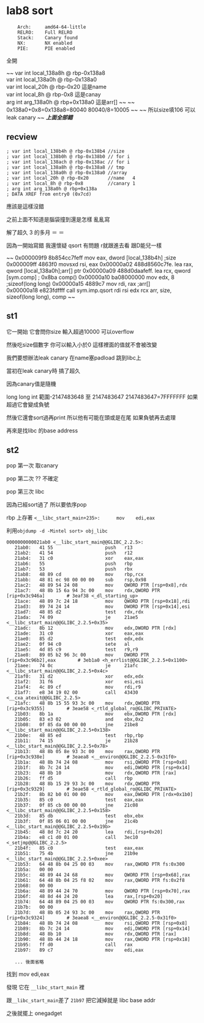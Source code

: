 # lab8 sort
```
    Arch:     amd64-64-little
    RELRO:    Full RELRO
    Stack:    Canary found
    NX:       NX enabled
    PIE:      PIE enabled
```
全開

~~ var int local_138a8h @ rbp-0x138a8                                           
var int local_138a0h @ rbp-0x138a0                                          
var int local_20h @ rbp-0x20        這是name                                     
var int local_8h @ rbp-0x8          這是canay                                      
arg int arg_138a0h @ rbp+0x138a0   這是arr[]
~~
~~
0x138a0+0x8=0x138a8=80040
80040/8=10005
~~
~~
所以size填106 可以leak canary
~~
***上面全部錯***

## recview
```
; var int local_138b4h @ rbp-0x138b4 //size
; var int local_138b0h @ rbp-0x138b0 // for i
; var int local_138ach @ rbp-0x138ac // for i
; var int local_138a8h @ rbp-0x138a8 // tmp
; var int local_138a0h @ rbp-0x138a0 //array
; var int local_20h @ rbp-0x20       //name   4
; var int local_8h @ rbp-0x8         //canary 1
; arg int arg_138a0h @ rbp+0x138a
; DATA XREF from entry0 (0x7cd)
```
應該是這樣沒錯

之前上面不知道是腦袋撞到還是怎樣 亂亂寫

解了超久 3 的多月 ＝ ＝

因為一開始寫錯 我還懷疑 qsort 有問題 r就跟進去看 跟D能兒一樣

~~
0x000009f9      8b854cc7feff   mov eax, dword [local_138b4h] ;size
0x000009ff      4863f0         movsxd rsi, eax
0x00000a02      488d8560c7fe.  lea rax, qword [local_138a0h];arr[] ptr
0x00000a09      488d0daafeff.  lea rcx, qword [sym.comp]   ; 0x8ba comp()
0x00000a10      ba08000000     mov edx, 8  ;sizeof(long long)
0x00000a15      4889c7         mov rdi, rax ;arr[]  
0x00000a18      e823fdffff     call sym.imp.qsort
rdi  rsi   edx                rcx
arr, size, sizeof(long long), comp
~~
## st1
它一開始 它會問你size 輸入超過10000 可以overflow

然後吃size個數字 你可以輸入小於0 這樣裡面的值就不會被改變

我們要想辦法leak canary 在name塞padload 跳到libc上

當初在leak canary時 搞了超久

因為canary值是隨機

long long int 範圍-2147483648 至 2147483647  2147483647=7FFFFFFF 如果超過它會變成負號

然後它還會sort過再print 所以他有可能在頭或是在尾 如果負號再去處理

再來是找libc 的base address
## st2
pop 第一次 取canary

pop 第二次 ?? 不確定

pop 第三次 libc

因為已經sort過了 所以要依序pop 


rbp 上存著 ` <__libc_start_main+235>:      mov    edi,eax `

利用`objdump -d -Mintel sort> obj_libc`

```
0000000000021ab0 <__libc_start_main@@GLIBC_2.2.5>:
   21ab0:	41 55                	push   r13
   21ab2:	41 54                	push   r12
   21ab4:	31 c0                	xor    eax,eax
   21ab6:	55                   	push   rbp
   21ab7:	53                   	push   rbx
   21ab8:	48 89 cd             	mov    rbp,rcx
   21abb:	48 81 ec 98 00 00 00 	sub    rsp,0x98
   21ac2:	48 89 54 24 08       	mov    QWORD PTR [rsp+0x8],rdx
   21ac7:	48 8b 15 6a 94 3c 00 	mov    rdx,QWORD PTR [rip+0x3c946a]        # 3eaf38 <_dl_starting_up>
   21ace:	48 89 7c 24 18       	mov    QWORD PTR [rsp+0x18],rdi
   21ad3:	89 74 24 14          	mov    DWORD PTR [rsp+0x14],esi
   21ad7:	48 85 d2             	test   rdx,rdx
   21ada:	74 09                	je     21ae5 <__libc_start_main@@GLIBC_2.2.5+0x35>
   21adc:	8b 12                	mov    edx,DWORD PTR [rdx]
   21ade:	31 c0                	xor    eax,eax
   21ae0:	85 d2                	test   edx,edx
   21ae2:	0f 94 c0             	sete   al
   21ae5:	4d 85 c9             	test   r9,r9
   21ae8:	89 05 b2 96 3c 00    	mov    DWORD PTR [rip+0x3c96b2],eax        # 3eb1a0 <h_errlist@@GLIBC_2.2.5+0x1100>
   21aee:	74 0c                	je     21afc <__libc_start_main@@GLIBC_2.2.5+0x4c>
   21af0:	31 d2                	xor    edx,edx
   21af2:	31 f6                	xor    esi,esi
   21af4:	4c 89 cf             	mov    rdi,r9
   21af7:	e8 34 19 02 00       	call   43430 <__cxa_atexit@@GLIBC_2.2.5>
   21afc:	48 8b 15 55 93 3c 00 	mov    rdx,QWORD PTR [rip+0x3c9355]        # 3eae58 <_rtld_global_ro@GLIBC_PRIVATE>
   21b03:	8b 1a                	mov    ebx,DWORD PTR [rdx]
   21b05:	83 e3 02             	and    ebx,0x2
   21b08:	0f 85 da 00 00 00    	jne    21be8 <__libc_start_main@@GLIBC_2.2.5+0x138>
   21b0e:	48 85 ed             	test   rbp,rbp
   21b11:	74 15                	je     21b28 <__libc_start_main@@GLIBC_2.2.5+0x78>
   21b13:	48 8b 05 8e 93 3c 00 	mov    rax,QWORD PTR [rip+0x3c938e]        # 3eaea8 <__environ@@GLIBC_2.2.5-0x31f0>
   21b1a:	48 8b 74 24 08       	mov    rsi,QWORD PTR [rsp+0x8]
   21b1f:	8b 7c 24 14          	mov    edi,DWORD PTR [rsp+0x14]
   21b23:	48 8b 10             	mov    rdx,QWORD PTR [rax]
   21b26:	ff d5                	call   rbp
   21b28:	48 8b 15 29 93 3c 00 	mov    rdx,QWORD PTR [rip+0x3c9329]        # 3eae58 <_rtld_global_ro@GLIBC_PRIVATE>
   21b2f:	8b 82 b0 01 00 00    	mov    eax,DWORD PTR [rdx+0x1b0]
   21b35:	85 c0                	test   eax,eax
   21b37:	0f 85 cb 00 00 00    	jne    21c08 <__libc_start_main@@GLIBC_2.2.5+0x158>
   21b3d:	85 db                	test   ebx,ebx
   21b3f:	0f 85 06 01 00 00    	jne    21c4b <__libc_start_main@@GLIBC_2.2.5+0x19b>
   21b45:	48 8d 7c 24 20       	lea    rdi,[rsp+0x20]
   21b4a:	e8 c1 d0 01 00       	call   3ec10 <_setjmp@@GLIBC_2.2.5>
   21b4f:	85 c0                	test   eax,eax
   21b51:	75 4b                	jne    21b9e <__libc_start_main@@GLIBC_2.2.5+0xee>
   21b53:	64 48 8b 04 25 00 03 	mov    rax,QWORD PTR fs:0x300
   21b5a:	00 00
   21b5c:	48 89 44 24 68       	mov    QWORD PTR [rsp+0x68],rax
   21b61:	64 48 8b 04 25 f8 02 	mov    rax,QWORD PTR fs:0x2f8
   21b68:	00 00
   21b6a:	48 89 44 24 70       	mov    QWORD PTR [rsp+0x70],rax
   21b6f:	48 8d 44 24 20       	lea    rax,[rsp+0x20]
   21b74:	64 48 89 04 25 00 03 	mov    QWORD PTR fs:0x300,rax
   21b7b:	00 00
   21b7d:	48 8b 05 24 93 3c 00 	mov    rax,QWORD PTR [rip+0x3c9324]        # 3eaea8 <__environ@@GLIBC_2.2.5-0x31f0>
   21b84:	48 8b 74 24 08       	mov    rsi,QWORD PTR [rsp+0x8]
   21b89:	8b 7c 24 14          	mov    edi,DWORD PTR [rsp+0x14]
   21b8d:	48 8b 10             	mov    rdx,QWORD PTR [rax]
   21b90:	48 8b 44 24 18       	mov    rax,QWORD PTR [rsp+0x18]
   21b95:	ff d0                	call   rax
   21b97:	89 c7                 	mov    edi,eax

   ... 後面省略
```
找到 mov edi,eax

發現 它在 `__libc_start_main` 裡

跟`__libc_start_main`差了 `21b97` 把它減掉就是 libc base addr

之後就擺上 onegadget
